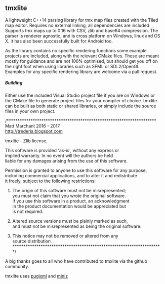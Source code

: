 tmxlite
-------

A lightweight C++14 parsing library for tmx map files created with the Tiled
map editor. Requires no external linking, all dependencies are included.
Supports tmx maps up to 0.16 with CSV, zlib and base64 compression. The parser
is renderer agnostic, and is cross platform on Windows, linux and OS X. It 
has also been successfully built for Android too.

As the library contains no specific rendering functions some example projects
are included, along with the relevant CMake files. These are meant
mostly for guidance and are not 100% optimised, but should get you off on the right
foot when using libraries such as SFML or SDL2/OpenGL. Examples for any specific
rendering library are welcome via a pull request.

##### Building
Either use the included Visual Studio project file if you are on Windows
or the CMake file to generate project files for your compiler of choice. tmxlite
can be built as both static or shared libraries, or simply include the source
files in your own project.

/*********************************************************************  
Matt Marchant 2016 - 2017  
http://trederia.blogspot.com  

tmxlite - Zlib license.  

This software is provided 'as-is', without any express or  
implied warranty. In no event will the authors be held  
liable for any damages arising from the use of this software.  

Permission is granted to anyone to use this software for any purpose,  
including commercial applications, and to alter it and redistribute  
it freely, subject to the following restrictions:  

1. The origin of this software must not be misrepresented;  
you must not claim that you wrote the original software.  
If you use this software in a product, an acknowledgment  
in the product documentation would be appreciated but  
is not required.  

2. Altered source versions must be plainly marked as such,  
and must not be misrepresented as being the original software.  

3. This notice may not be removed or altered from any  
source distribution.  
*********************************************************************/

A big thanks goes to all who have contributed to tmxlite via the github community.  

tmxlite uses [pugixml](http://pugixml.org/) and [miniz](https://github.com/richgel999/miniz)